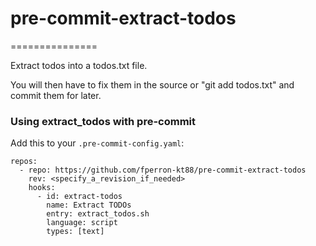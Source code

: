 # pre-commit-extract-todos
===============

Extract todos into a todos.txt file.

You will then have to fix them in the source or "git add todos.txt" and commit them for later.

### Using extract_todos with pre-commit

Add this to your `.pre-commit-config.yaml`:

```
repos:
  - repo: https://github.com/fperron-kt88/pre-commit-extract-todos
    rev: <specify_a_revision_if_needed>
    hooks:
      - id: extract-todos
        name: Extract TODOs
        entry: extract_todos.sh
        language: script
        types: [text]
```
